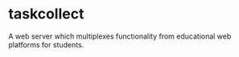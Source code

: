 # taskcollect

A web server which multiplexes functionality from educational web platforms for students.
